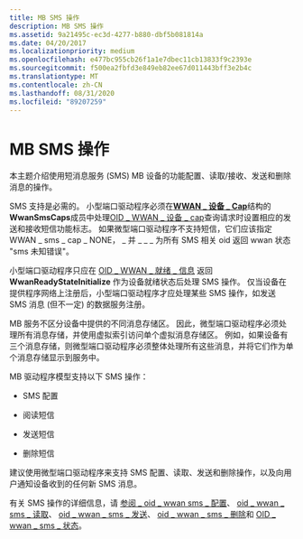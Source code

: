 ```yaml
---
title: MB SMS 操作
description: MB SMS 操作
ms.assetid: 9a21495c-ec3d-4277-b880-dbf5b081814a
ms.date: 04/20/2017
ms.localizationpriority: medium
ms.openlocfilehash: e477bc955cb26f1a1e7dbec11cb13833f9c2393e
ms.sourcegitcommit: f500ea2fbfd3e849eb82ee67d011443bff3e2b4c
ms.translationtype: MT
ms.contentlocale: zh-CN
ms.lasthandoff: 08/31/2020
ms.locfileid: "89207259"
---
```

# <a name="mb-sms-operations"></a>MB SMS 操作


本主题介绍使用短消息服务 (SMS) MB 设备的功能配置、读取/接收、发送和删除消息的操作。

SMS 支持是必需的。 小型端口驱动程序必须在[**WWAN \_ 设备 \_ Cap**](/windows-hardware/drivers/ddi/wwan/ns-wwan-_wwan_device_caps)结构的**WwanSmsCaps**成员中处理[OID \_ WWAN \_ 设备 \_ cap](./oid-wwan-device-caps.md)查询请求时设置相应的发送和接收短信功能标志。 如果微型端口驱动程序不支持短信，它们应该指定 WWAN \_ sms \_ cap \_ NONE， \_ 并 \_ \_ \_ 为所有 SMS 相关 oid 返回 wwan 状态 "sms 未知错误"。

小型端口驱动程序只应在 [OID \_ WWAN \_ 就绪 \_ 信息](./oid-wwan-ready-info.md) 返回 **WwanReadyStateInitialize** 作为设备就绪状态后处理 SMS 操作。 仅当设备在提供程序网络上注册后，小型端口驱动程序才应处理某些 SMS 操作，如发送 SMS 消息 (但不一定) 的数据服务注册。

MB 服务不区分设备中提供的不同消息存储区。 因此，微型端口驱动程序必须处理所有消息存储，并使用虚拟索引访问单个虚拟消息存储区。 例如，如果设备有三个消息存储，则微型端口驱动程序必须整体处理所有这些消息，并将它们作为单个消息存储显示到服务中。

MB 驱动程序模型支持以下 SMS 操作：

-   SMS 配置

-   阅读短信

-   发送短信

-   删除短信

建议使用微型端口驱动程序来支持 SMS 配置、读取、发送和删除操作，以及向用户通知设备收到的任何新 SMS 消息。

有关 SMS 操作的详细信息，请 [参阅 \_ oid \_ wwan sms \_ 配置](./oid-wwan-sms-configuration.md)、 [oid \_ wwan \_ sms \_ 读取](./oid-wwan-sms-read.md)、 [oid \_ wwan \_ sms \_ 发送](./oid-wwan-sms-send.md)、 [oid \_ wwan \_ sms \_ 删除](./oid-wwan-sms-delete.md)和 [OID \_ wwan \_ sms \_ 状态](./oid-wwan-sms-status.md)。

 

